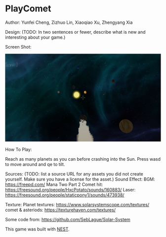 # PlayComet

Author: Yunfei Cheng, Zizhuo Lin, Xiaoqiao Xu, Zhengyang Xia

Design: (TODO: In two sentences or fewer, describe what is new and interesting about your game.)

Screen Shot:

![Screen Shot](screenshot.png)

How To Play:

Reach as many planets as you can before crashing into the Sun. Press wasd to move around and qe to tilt.

Sources: (TODO: list a source URL for any assets you did not create yourself. Make sure you have a license for the asset.)
Sound Effect:
BGM: https://freepd.com/ Mana Two Part 2
Comet hit: https://freesound.org/people/HxcPotato/sounds/160883/
Laser: https://freesound.org/people/staticpony1/sounds/473938/

Texture:
Planet textures: https://www.solarsystemscope.com/textures/
comet & asteriods: https://texturehaven.com/textures/

Some code from: https://github.com/SebLague/Solar-System

This game was built with [NEST](NEST.md).

